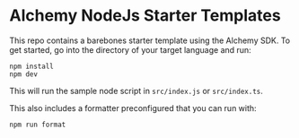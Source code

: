 # Alchemy NodeJs Starter Templates

This repo contains a barebones starter template using the Alchemy SDK. To get started, go into the directory of your target language and run:
```
npm install
npm dev
```

This will run the sample node script in `src/index.js` or `src/index.ts`.

This also includes a formatter preconfigured that you can run with:
```
npm run format
```
